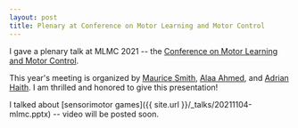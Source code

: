```yaml
---
layout: post
title: Plenary at Conference on Motor Learning and Motor Control
---
```


I gave a plenary talk at MLMC 2021 -- the [Conference on Motor Learning and Motor Control](http://motor-conference.org/).

This year's meeting is organized by [Maurice Smith](https://www.seas.harvard.edu/person/maurice-smith), [Alaa Ahmed](https://www.colorado.edu/mechanical/alaa-ahmed), and [Adrian Haith](https://www.hopkinsmedicine.org/profiles/details/adrian-haith).
I am thrilled and honored to give this presentation!

I talked about [sensorimotor games]({{ site.url }}/_talks/20211104-mlmc.pptx) -- video will be posted soon.


